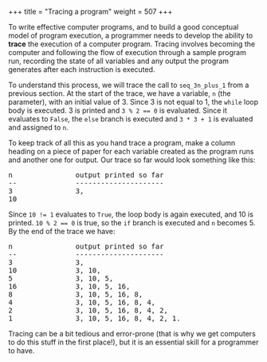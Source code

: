 +++
title = "Tracing a program"
weight = 507
+++

To write effective computer programs, and to build a good conceptual
model of program execution, a programmer needs to develop the ability
to **trace** the execution of a computer program. Tracing involves becoming the
computer and following the flow of execution through a sample program run,
recording the state of all variables and any output the program generates after
each instruction is executed.

To understand this process, we will trace the call to ```seq_3n_plus_1``` from a
previous section. At the start of the trace, we have a variable, ```n```
(the parameter), with an initial value of 3. Since 3 is not equal to 1, the
```while``` loop body is executed. 3 is printed and ```3 % 2 == 0``` is evaluated.
Since it evaluates to ```False```, the ```else``` branch is executed and
```3 * 3 + 1``` is evaluated and assigned to ```n```.

To keep track of all this as you hand trace a program, make a column heading on
a piece of paper for each variable created as the program runs and another one
for output. Our trace so far would look something like this:


<div><div class="highlight-pycon"><div class="highlight"><pre><span class="go">n               output printed so far</span>
<span class="go">--              ---------------------</span>
<span class="go">3               3,</span>
<span class="go">10</span>
</pre></div>
</div>
</div>

Since ```10 != 1``` evaluates to ```True```, the loop body is again executed,
and 10 is printed. ```10 % 2 == 0``` is true, so the ```if``` branch is
executed and ```n``` becomes 5. By the end of the trace we have:


<div><div class="highlight-pycon"><div class="highlight"><pre><span class="go">n               output printed so far</span>
<span class="go">--              ---------------------</span>
<span class="go">3               3,</span>
<span class="go">10              3, 10,</span>
<span class="go">5               3, 10, 5,</span>
<span class="go">16              3, 10, 5, 16,</span>
<span class="go">8               3, 10, 5, 16, 8,</span>
<span class="go">4               3, 10, 5, 16, 8, 4,</span>
<span class="go">2               3, 10, 5, 16, 8, 4, 2,</span>
<span class="go">1               3, 10, 5, 16, 8, 4, 2, 1.</span>
</pre></div>
</div>
</div>
Tracing can be a bit tedious and error-prone (that is why we get computers to do
this stuff in the first place!), but it is an essential skill for a programmer
to have.


